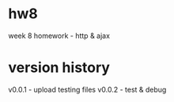 # hw8
week 8 homework - http &amp; ajax
# version history
v0.0.1 - upload testing files
v0.0.2 - test & debug
